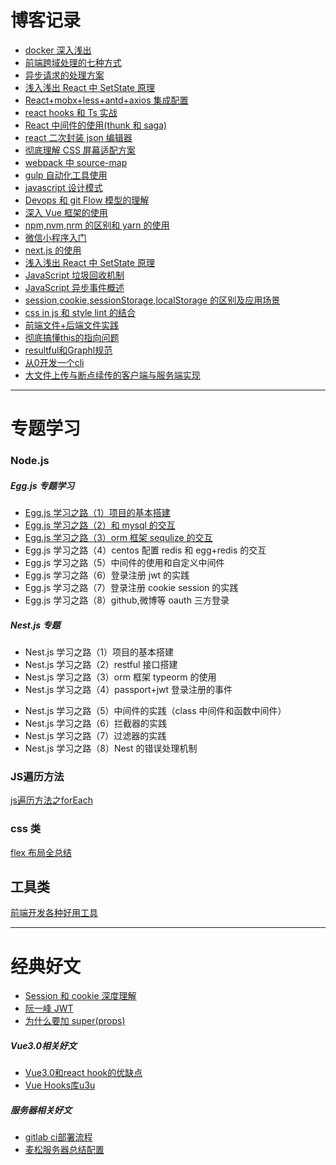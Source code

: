 # 博客记录

- [docker 深入浅出](./1/docker1.md)
- [前端跨域处理的七种方式](./1/前端跨域处理的几种方式.md)
- [异步请求的处理方案](./1/异步请求的处理方案.md)
- [浅入浅出 React 中 SetState 原理](./1/浅入浅出React中SetState原理.md)
- [React+mobx+less+antd+axios 集成配置](./1/React+mobx+less+antd+axios集成配置.md)
- [react hooks 和 Ts 实战](./1/hookTs.md)
- [React 中间件的使用(thunk 和 saga)](<./1/React中间件的使用(thunk和saga).md>)
- [react 二次封装 json 编辑器](./1/json.md)
- [彻底理解 CSS 屏幕适配方案](./1/彻底理解CSS屏幕适配方案.md)
- [webpack 中 source-map](./1/2.md)
- [gulp 自动化工具使用](./1/gulp自动化工具.md)
- [javascript 设计模式](./1/设计模式1.md)
- [Devops 和 git Flow 模型的理解](./1/Devops.md)
- [深入 Vue 框架的使用](./1/深入理解Vue框.md)
- [npm,nvm,nrm 的区别和 yarn 的使用](./1/yarn.md)
- [微信小程序入门](./1/微信小程序入门.md)
- [next.js 的使用](./1/next.js的使用.md)
- [浅入浅出 React 中 SetState 原理](./1/浅入浅出React中SetState原理.md)
- [JavaScript 垃圾回收机制](./1/JavaScript垃圾回收机制.md)
- [JavaScript 异步事件概述](./1/JavaScript异步事件概述.md)
- [session,cookie,sessionStorage,localStorage 的区别及应用场景](./1/session,cookie,sessionStorage,localStorage的区别及应用场景.md)
- [css in js 和 style lint 的结合](./1/stylelint.md)
- [前端文件+后端文件实践](./文件/大文件上传与断点续传的客户端与服务端实现.md)
- [彻底搞懂this的指向问题](./基础知识类/js基础/彻底搞懂this指向.md)
- [resultful和Graphl规范](./后端/Restful和Graphl规范.md)
- [从0开发一个cli](./基础知识类/从0开发一个cli.md)
- [大文件上传与断点续传的客户端与服务端实现](./文件/大文件上传与断点续传的客户端与服务端实现.md)


---

# 专题学习
### Node.js

##### Egg.js 专题学习

- [Egg.js 学习之路（1）项目的基本搭建](./egg/Egg.js学习之路（1）项目的基本搭建.md)
- [Egg.js 学习之路（2）和 mysql 的交互](./egg/Egg.js学习之路（2）和mysql的交互.md)
- [Egg.js 学习之路（3）orm 框架 sequlize 的交互](./egg/Egg.js学习之路（3）orm框架sequlize的交互.md)
- Egg.js 学习之路（4）centos 配置 redis 和 egg+redis 的交互
- Egg.js 学习之路（5）中间件的使用和自定义中间件
- Egg.js 学习之路（6）登录注册 jwt 的实践
- Egg.js 学习之路（7）登录注册 cookie session 的实践
- Egg.js 学习之路（8）github,微博等 oauth 三方登录

#####  Nest.js 专题

- Nest.js 学习之路（1）项目的基本搭建
- Nest.js 学习之路（2）restful 接口搭建
- Nest.js 学习之路（3）orm 框架 typeorm 的使用
- Nest.js 学习之路（4）passport+jwt 登录注册的事件

* Nest.js 学习之路（5）中间件的实践（class 中间件和函数中间件）
* Nest.js 学习之路（6）拦截器的实践
* Nest.js 学习之路（7）过滤器的实践
* Nest.js 学习之路（8）Nest 的错误处理机制

### JS遍历方法

[js遍历方法之forEach](./基础知识类/遍历方法/JS遍历方法之ForEach)

### css 类

[flex 布局全总结](./基础知识类/flex布局.md)

## 工具类

[前端开发各种好用工具](./1/Util.md)

---

# 经典好文

- [Session 和 cookie 深度理解](https://www.jianshu.com/p/25802021be63)
- [阮一峰 JWT](https://segmentfault.com/a/1190000017248226)
- [为什么要加 super(props)](https://overreacted.io/zh-hans/why-do-we-write-super-props/)

##### Vue3.0相关好文
- [Vue3.0和react hook的优缺点](https://www.cnblogs.com/chengxuyuanaa/p/13071160.html)
- [Vue Hooks库u3u](https://github.com/u3u/vue-hooks)

##### 服务器相关好文
- [gitlab ci部署流程](https://mp.weixin.qq.com/s/c8P69DRy--kg8hgA8mQwvg)
- [麦松服务器总结配置](https://blog.csdn.net/qq_40121685/article/details/102504131)